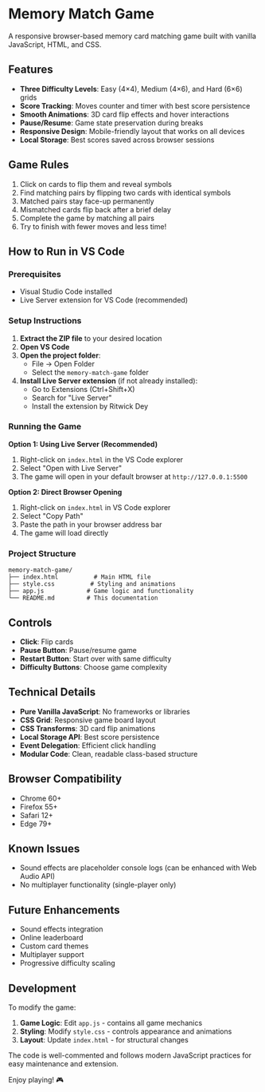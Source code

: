 # Memory Match Game

A responsive browser-based memory card matching game built with vanilla JavaScript, HTML, and CSS.

## Features

- **Three Difficulty Levels**: Easy (4×4), Medium (4×6), and Hard (6×6) grids
- **Score Tracking**: Moves counter and timer with best score persistence
- **Smooth Animations**: 3D card flip effects and hover interactions
- **Pause/Resume**: Game state preservation during breaks
- **Responsive Design**: Mobile-friendly layout that works on all devices
- **Local Storage**: Best scores saved across browser sessions

## Game Rules

1. Click on cards to flip them and reveal symbols
2. Find matching pairs by flipping two cards with identical symbols
3. Matched pairs stay face-up permanently
4. Mismatched cards flip back after a brief delay
5. Complete the game by matching all pairs
6. Try to finish with fewer moves and less time!

## How to Run in VS Code

### Prerequisites
- Visual Studio Code installed
- Live Server extension for VS Code (recommended)

### Setup Instructions

1. **Extract the ZIP file** to your desired location
2. **Open VS Code**
3. **Open the project folder**:
   - File → Open Folder
   - Select the `memory-match-game` folder
4. **Install Live Server extension** (if not already installed):
   - Go to Extensions (Ctrl+Shift+X)
   - Search for "Live Server"
   - Install the extension by Ritwick Dey

### Running the Game

**Option 1: Using Live Server (Recommended)**
1. Right-click on `index.html` in the VS Code explorer
2. Select "Open with Live Server"
3. The game will open in your default browser at `http://127.0.0.1:5500`

**Option 2: Direct Browser Opening**
1. Right-click on `index.html` in VS Code explorer
2. Select "Copy Path"
3. Paste the path in your browser address bar
4. The game will load directly

### Project Structure

```
memory-match-game/
├── index.html          # Main HTML file
├── style.css          # Styling and animations
├── app.js            # Game logic and functionality
└── README.md         # This documentation
```

## Controls

- **Click**: Flip cards
- **Pause Button**: Pause/resume game
- **Restart Button**: Start over with same difficulty
- **Difficulty Buttons**: Choose game complexity

## Technical Details

- **Pure Vanilla JavaScript**: No frameworks or libraries
- **CSS Grid**: Responsive game board layout
- **CSS Transforms**: 3D card flip animations
- **Local Storage API**: Best score persistence
- **Event Delegation**: Efficient click handling
- **Modular Code**: Clean, readable class-based structure

## Browser Compatibility

- Chrome 60+
- Firefox 55+
- Safari 12+
- Edge 79+

## Known Issues

- Sound effects are placeholder console logs (can be enhanced with Web Audio API)
- No multiplayer functionality (single-player only)

## Future Enhancements

- Sound effects integration
- Online leaderboard
- Custom card themes
- Multiplayer support
- Progressive difficulty scaling

## Development

To modify the game:

1. **Game Logic**: Edit `app.js` - contains all game mechanics
2. **Styling**: Modify `style.css` - controls appearance and animations  
3. **Layout**: Update `index.html` - for structural changes

The code is well-commented and follows modern JavaScript practices for easy maintenance and extension.

Enjoy playing! 🎮

